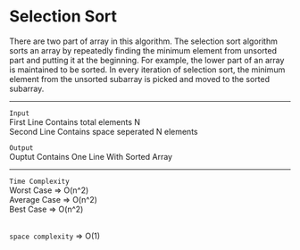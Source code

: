 # Selection Sort<br>
There are two part of array in this algorithm.
The selection sort algorithm sorts an array by repeatedly finding the minimum element from unsorted part and putting it at the beginning.
For example, the lower part of an array is maintained to be sorted.
In every iteration of selection sort, the minimum element from the unsorted subarray is picked and moved to the sorted subarray.
<hr>

`Input`<br>
First Line Contains total elements N<br>
Second Line Contains space seperated N elements<br>

`Output`<br>
Ouptut Contains One Line With Sorted Array
<hr>


`Time Complexity`<br>
Worst Case => O(n^2)<br>
Average Case => O(n^2)<br>
Best Case => O(n^2)<br><br>

`space complexity` => O(1)
